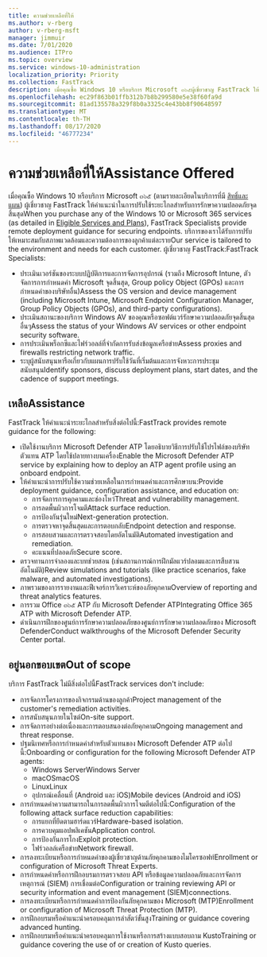 ```yaml
---
title: ความช่วยเหลือที่ให้
ms.author: v-rberg
author: v-rberg-msft
manager: jimmuir
ms.date: 7/01/2020
ms.audience: ITPro
ms.topic: overview
ms.service: windows-10-administration
localization_priority: Priority
ms.collection: FastTrack
description: เมื่อคุณซื้อ Windows 10 หรือบริการ Microsoft ๓๖๕ผู้เชี่ยวชาญ FastTrack ให้คำแนะนำในการปรับใช้ระยะไกลสำหรับการรักษาความปลอดภัยจุดสิ้นสุด บริการของเราได้รับการปรับให้เหมาะสมกับสภาพแวดล้อมและความต้องการของลูกค้าแต่ละราย
ms.openlocfilehash: ec29f863b01ffb312b7b8b299580e5e38f60fa9d
ms.sourcegitcommit: 81ad135578a329f8b0a3325c4e43bb8f90648597
ms.translationtype: MT
ms.contentlocale: th-TH
ms.lasthandoff: 08/17/2020
ms.locfileid: "46777234"
---
```

# <a name="assistance-offered"></a><span data-ttu-id="d2e6f-104">ความช่วยเหลือที่ให้</span><span class="sxs-lookup"><span data-stu-id="d2e6f-104">Assistance Offered</span></span>  

<span data-ttu-id="d2e6f-105">เมื่อคุณซื้อ Windows 10 หรือบริการ Microsoft ๓๖๕ (ตามรายละเอียดในบริการที่มี [สิทธิ์และแผน](M365-eligible-services-and-plans.md)) ผู้เชี่ยวชาญ FastTrack ให้คำแนะนำในการปรับใช้ระยะไกลสำหรับการรักษาความปลอดภัยจุดสิ้นสุด</span><span class="sxs-lookup"><span data-stu-id="d2e6f-105">When you purchase any of the Windows 10 or Microsoft 365 services (as detailed in [Eligible Services and Plans](M365-eligible-services-and-plans.md)), FastTrack Specialists provide remote deployment guidance for securing endpoints.</span></span> <span data-ttu-id="d2e6f-106">บริการของเราได้รับการปรับให้เหมาะสมกับสภาพแวดล้อมและความต้องการของลูกค้าแต่ละราย</span><span class="sxs-lookup"><span data-stu-id="d2e6f-106">Our service is tailored to the environment and needs for each customer.</span></span> <span data-ttu-id="d2e6f-107">ผู้เชี่ยวชาญ FastTrack:</span><span class="sxs-lookup"><span data-stu-id="d2e6f-107">FastTrack Specialists:</span></span>
- <span data-ttu-id="d2e6f-108">ประเมินเวอร์ชันของระบบปฏิบัติการและการจัดการอุปกรณ์ (รวมถึง Microsoft Intune, ตัวจัดการการกำหนดค่า Microsoft จุดสิ้นสุด, Group policy Object (GPOs) และการกำหนดค่าของบริษัทอื่น)</span><span class="sxs-lookup"><span data-stu-id="d2e6f-108">Assess the OS version and device management (including Microsoft Intune, Microsoft Endpoint Configuration Manager, Group Policy Objects (GPOs), and third-party configurations).</span></span>
- <span data-ttu-id="d2e6f-109">ประเมินสถานะของบริการ Windows AV ของคุณหรือซอฟต์แวร์รักษาความปลอดภัยจุดสิ้นสุดอื่นๆ</span><span class="sxs-lookup"><span data-stu-id="d2e6f-109">Assess the status of your Windows AV services or other endpoint security software.</span></span>
- <span data-ttu-id="d2e6f-110">การประเมินพร็อกซีและไฟร์วอลล์ที่จำกัดการรับส่งข้อมูลเครือข่าย</span><span class="sxs-lookup"><span data-stu-id="d2e6f-110">Assess proxies and firewalls restricting network traffic.</span></span>
- <span data-ttu-id="d2e6f-111">ระบุผู้สนับสนุนหารือเกี่ยวกับแผนการปรับใช้วันที่เริ่มต้นและการจังหวะการประชุมสนับสนุน</span><span class="sxs-lookup"><span data-stu-id="d2e6f-111">Identify sponsors, discuss deployment plans, start dates, and the cadence of support meetings.</span></span>

## <a name="assistance"></a><span data-ttu-id="d2e6f-112">เหลือ</span><span class="sxs-lookup"><span data-stu-id="d2e6f-112">Assistance</span></span>

<span data-ttu-id="d2e6f-113">FastTrack ให้คำแนะนำระยะไกลสำหรับสิ่งต่อไปนี้:</span><span class="sxs-lookup"><span data-stu-id="d2e6f-113">FastTrack provides remote guidance for the following:</span></span>
- <span data-ttu-id="d2e6f-114">เปิดใช้งานบริการ Microsoft Defender ATP โดยอธิบายวิธีการปรับใช้โปรไฟล์ของบริษัทตัวแทน ATP โดยใช้ปลายทางบนเครื่อง</span><span class="sxs-lookup"><span data-stu-id="d2e6f-114">Enable the Microsoft Defender ATP service by explaining how to deploy an ATP agent profile using an onboard endpoint.</span></span>
- <span data-ttu-id="d2e6f-115">ให้คำแนะนำการปรับใช้ความช่วยเหลือในการกำหนดค่าและการศึกษาบน:</span><span class="sxs-lookup"><span data-stu-id="d2e6f-115">Provide deployment guidance, configuration assistance, and education on:</span></span>
    - <span data-ttu-id="d2e6f-116">การจัดการการคุกคามและช่องโหว่</span><span class="sxs-lookup"><span data-stu-id="d2e6f-116">Threat and vulnerability management.</span></span>
    - <span data-ttu-id="d2e6f-117">การลดพื้นผิวการโจมตี</span><span class="sxs-lookup"><span data-stu-id="d2e6f-117">Attack surface reduction.</span></span>
    - <span data-ttu-id="d2e6f-118">การป้องกันรุ่นใหม่</span><span class="sxs-lookup"><span data-stu-id="d2e6f-118">Next-generation protection.</span></span>
    - <span data-ttu-id="d2e6f-119">การตรวจหาจุดสิ้นสุดและการตอบกลับ</span><span class="sxs-lookup"><span data-stu-id="d2e6f-119">Endpoint detection and response.</span></span>
    - <span data-ttu-id="d2e6f-120">การสอบสวนและการตรวจสอบโดยอัตโนมัติ</span><span class="sxs-lookup"><span data-stu-id="d2e6f-120">Automated investigation and remediation.</span></span>
    - <span data-ttu-id="d2e6f-121">คะแนนที่ปลอดภัย</span><span class="sxs-lookup"><span data-stu-id="d2e6f-121">Secure score.</span></span>
- <span data-ttu-id="d2e6f-122">ตรวจทานการจำลองและบทช่วยสอน (เช่นสถานการณ์การฝึกมัลแวร์ปลอมและการสืบสวนอัตโนมัติ)</span><span class="sxs-lookup"><span data-stu-id="d2e6f-122">Review simulations and tutorials (like practice scenarios, fake malware, and automated investigations).</span></span>
- <span data-ttu-id="d2e6f-123">ภาพรวมของการรายงานและฟีเจอร์การวิเคราะห์ของภัยคุกคาม</span><span class="sxs-lookup"><span data-stu-id="d2e6f-123">Overview of reporting and threat analytics features.</span></span>
- <span data-ttu-id="d2e6f-124">การรวม Office ๓๖๕ ATP กับ Microsoft Defender ATP</span><span class="sxs-lookup"><span data-stu-id="d2e6f-124">Integrating Office 365 ATP with Microsoft Defender ATP.</span></span>
- <span data-ttu-id="d2e6f-125">ดำเนินการฝึกของศูนย์การรักษาความปลอดภัยของศูนย์การรักษาความปลอดภัยของ Microsoft Defender</span><span class="sxs-lookup"><span data-stu-id="d2e6f-125">Conduct walkthroughs of the Microsoft Defender Security Center portal.</span></span>

## <a name="out-of-scope"></a><span data-ttu-id="d2e6f-126">อยู่นอกขอบเขต</span><span class="sxs-lookup"><span data-stu-id="d2e6f-126">Out of scope</span></span>

<span data-ttu-id="d2e6f-127">บริการ FastTrack ไม่มีสิ่งต่อไปนี้</span><span class="sxs-lookup"><span data-stu-id="d2e6f-127">FastTrack services don't include:</span></span>
- <span data-ttu-id="d2e6f-128">การจัดการโครงการของกิจกรรมด้านของลูกค้า</span><span class="sxs-lookup"><span data-stu-id="d2e6f-128">Project management of the customer's remediation activities.</span></span>
- <span data-ttu-id="d2e6f-129">การสนับสนุนภายในไซต์</span><span class="sxs-lookup"><span data-stu-id="d2e6f-129">On-site support.</span></span>
- <span data-ttu-id="d2e6f-130">การจัดการอย่างต่อเนื่องและการตอบสนองต่อภัยคุกคาม</span><span class="sxs-lookup"><span data-stu-id="d2e6f-130">Ongoing management and threat response.</span></span>
- <span data-ttu-id="d2e6f-131">ปฐมนิเทศหรือการกำหนดค่าสำหรับตัวแทนของ Microsoft Defender ATP ต่อไปนี้:</span><span class="sxs-lookup"><span data-stu-id="d2e6f-131">Onboarding or configuration for the following Microsoft Defender ATP agents:</span></span>
   - <span data-ttu-id="d2e6f-132">Windows Server</span><span class="sxs-lookup"><span data-stu-id="d2e6f-132">Windows Server</span></span>
   - <span data-ttu-id="d2e6f-133">macOS</span><span class="sxs-lookup"><span data-stu-id="d2e6f-133">macOS</span></span>
   - <span data-ttu-id="d2e6f-134">Linux</span><span class="sxs-lookup"><span data-stu-id="d2e6f-134">Linux</span></span>
   - <span data-ttu-id="d2e6f-135">อุปกรณ์เคลื่อนที่ (Android และ iOS)</span><span class="sxs-lookup"><span data-stu-id="d2e6f-135">Mobile devices (Android and iOS)</span></span>
- <span data-ttu-id="d2e6f-136">การกำหนดค่าความสามารถในการลดพื้นผิวการโจมตีต่อไปนี้:</span><span class="sxs-lookup"><span data-stu-id="d2e6f-136">Configuration of the following attack surface reduction capabilities:</span></span>
    - <span data-ttu-id="d2e6f-137">การแยกที่ยึดตามฮาร์ดแวร์</span><span class="sxs-lookup"><span data-stu-id="d2e6f-137">Hardware-based isolation.</span></span>
    - <span data-ttu-id="d2e6f-138">การควบคุมแอปพลิเคชัน</span><span class="sxs-lookup"><span data-stu-id="d2e6f-138">Application control.</span></span>
    - <span data-ttu-id="d2e6f-139">การป้องกันการโกง</span><span class="sxs-lookup"><span data-stu-id="d2e6f-139">Exploit protection.</span></span>
    - <span data-ttu-id="d2e6f-140">ไฟร์วอลล์เครือข่าย</span><span class="sxs-lookup"><span data-stu-id="d2e6f-140">Network firewall.</span></span>
- <span data-ttu-id="d2e6f-141">การลงทะเบียนหรือการกำหนดค่าของผู้เชี่ยวชาญด้านภัยคุกคามของไมโครซอฟท์</span><span class="sxs-lookup"><span data-stu-id="d2e6f-141">Enrollment or configuration of Microsoft Threat Experts.</span></span>
- <span data-ttu-id="d2e6f-142">การกำหนดค่าหรือการฝึกอบรมการตรวจสอบ API หรือข้อมูลความปลอดภัยและการจัดการเหตุการณ์ (SIEM) การเชื่อมต่อ</span><span class="sxs-lookup"><span data-stu-id="d2e6f-142">Configuration or training reviewing API or security information and event management (SIEM)connections.</span></span>
- <span data-ttu-id="d2e6f-143">การลงทะเบียนหรือการกำหนดค่าการป้องกันภัยคุกคามของ Microsoft (MTP)</span><span class="sxs-lookup"><span data-stu-id="d2e6f-143">Enrollment or configuration of Microsoft Threat Protection (MTP).</span></span>
- <span data-ttu-id="d2e6f-144">การฝึกอบรมหรือคำแนะนำครอบคลุมการล่าสัตว์ขั้นสูง</span><span class="sxs-lookup"><span data-stu-id="d2e6f-144">Training or guidance covering advanced hunting.</span></span>
- <span data-ttu-id="d2e6f-145">การฝึกอบรมหรือคำแนะนำครอบคลุมการใช้งานหรือการสร้างแบบสอบถาม Kusto</span><span class="sxs-lookup"><span data-stu-id="d2e6f-145">Training or guidance covering the use of or creation of Kusto queries.</span></span>
